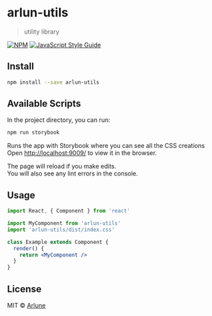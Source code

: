 # arlun-utils

> utility library

[![NPM](https://img.shields.io/npm/v/arlun-utils.svg)](https://www.npmjs.com/package/arlun-utils) [![JavaScript Style Guide](https://img.shields.io/badge/code_style-standard-brightgreen.svg)](https://standardjs.com)

## Install

```bash
npm install --save arlun-utils
```

## Available Scripts

In the project directory, you can run:

```bash
npm run storybook
```

Runs the app with Storybook where you can see all the CSS creations<br />
Open [http://localhost:9009/](http://localhost:9009/) to view it in the browser.

The page will reload if you make edits.<br />
You will also see any lint errors in the console.

## Usage

```jsx
import React, { Component } from 'react'

import MyComponent from 'arlun-utils'
import 'arlun-utils/dist/index.css'

class Example extends Component {
  render() {
    return <MyComponent />
  }
}
```

## License

MIT © [Arlune](https://github.com/Arlune)
